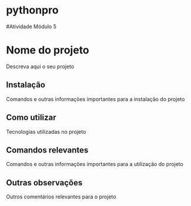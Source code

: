# pythonpro

#Atividade Módulo 5

# Nome do projeto
Descreva aqui o seu projeto
## Instalação
Comandos e outras informações importantes para a instalação do projeto
## Como utilizar
Tecnologias utilizadas no projeto
## Comandos relevantes
Comandos e outras informações importantes para a utilização do projeto
## Outras observações
Outros comentários relevantes para o projeto
